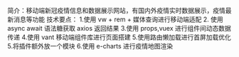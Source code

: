 简介：移动端新冠疫情信息和数据展示网站，有国内外疫情实时数据展示，疫情最新消息等功能
技术要点： 1.使用 vw + rem + 媒体查询进行移动端适配 2. 使用 async await 语法糖获取 axios 返回结果 3.使用 props,vuex 进行组件间动态数据传递 4.使用 vant 移动端组件库进行页面搭建 5.使用路由懒加载进行首屏加载优化 5.将插件额外放一个模块 6.使用 e-charts 进行疫情地图渲染
